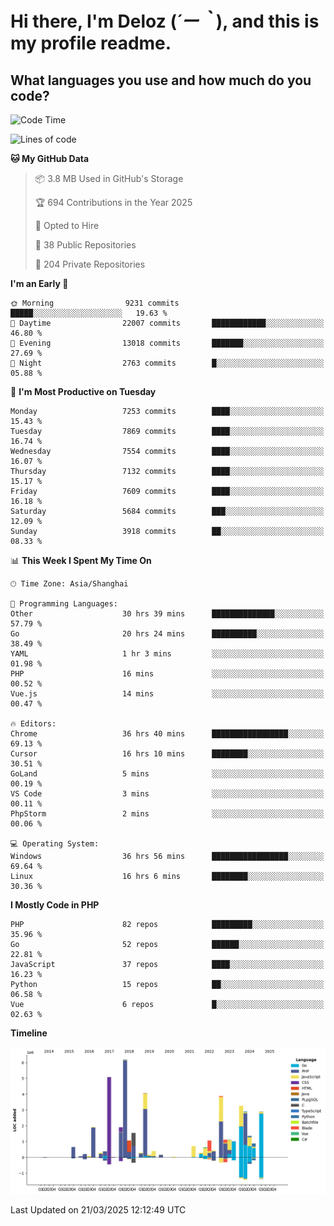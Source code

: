 # **Hi there, I'm Deloz (*´ー｀*), and this is my profile readme.**

## **What languages you use and how much do you code?**

<!--START_SECTION:waka-->
![Code Time](http://img.shields.io/badge/Code%20Time-5%2C956%20hrs%2055%20mins-blue)

![Lines of code](https://img.shields.io/badge/From%20Hello%20World%20I%27ve%20Written-45.9%20million%20lines%20of%20code-blue)

**🐱 My GitHub Data** 

> 📦 3.8 MB Used in GitHub's Storage 
 > 
> 🏆 694 Contributions in the Year 2025
 > 
> 💼 Opted to Hire
 > 
> 📜 38 Public Repositories 
 > 
> 🔑 204 Private Repositories 
 > 
**I'm an Early 🐤** 

```text
🌞 Morning                9231 commits        █████░░░░░░░░░░░░░░░░░░░░   19.63 % 
🌆 Daytime                22007 commits       ████████████░░░░░░░░░░░░░   46.80 % 
🌃 Evening                13018 commits       ███████░░░░░░░░░░░░░░░░░░   27.69 % 
🌙 Night                  2763 commits        █░░░░░░░░░░░░░░░░░░░░░░░░   05.88 % 
```
📅 **I'm Most Productive on Tuesday** 

```text
Monday                   7253 commits        ████░░░░░░░░░░░░░░░░░░░░░   15.43 % 
Tuesday                  7869 commits        ████░░░░░░░░░░░░░░░░░░░░░   16.74 % 
Wednesday                7554 commits        ████░░░░░░░░░░░░░░░░░░░░░   16.07 % 
Thursday                 7132 commits        ████░░░░░░░░░░░░░░░░░░░░░   15.17 % 
Friday                   7609 commits        ████░░░░░░░░░░░░░░░░░░░░░   16.18 % 
Saturday                 5684 commits        ███░░░░░░░░░░░░░░░░░░░░░░   12.09 % 
Sunday                   3918 commits        ██░░░░░░░░░░░░░░░░░░░░░░░   08.33 % 
```


📊 **This Week I Spent My Time On** 

```text
🕑︎ Time Zone: Asia/Shanghai

💬 Programming Languages: 
Other                    30 hrs 39 mins      ██████████████░░░░░░░░░░░   57.79 % 
Go                       20 hrs 24 mins      ██████████░░░░░░░░░░░░░░░   38.49 % 
YAML                     1 hr 3 mins         ░░░░░░░░░░░░░░░░░░░░░░░░░   01.98 % 
PHP                      16 mins             ░░░░░░░░░░░░░░░░░░░░░░░░░   00.52 % 
Vue.js                   14 mins             ░░░░░░░░░░░░░░░░░░░░░░░░░   00.47 % 

🔥 Editors: 
Chrome                   36 hrs 40 mins      █████████████████░░░░░░░░   69.13 % 
Cursor                   16 hrs 10 mins      ████████░░░░░░░░░░░░░░░░░   30.51 % 
GoLand                   5 mins              ░░░░░░░░░░░░░░░░░░░░░░░░░   00.19 % 
VS Code                  3 mins              ░░░░░░░░░░░░░░░░░░░░░░░░░   00.11 % 
PhpStorm                 2 mins              ░░░░░░░░░░░░░░░░░░░░░░░░░   00.06 % 

💻 Operating System: 
Windows                  36 hrs 56 mins      █████████████████░░░░░░░░   69.64 % 
Linux                    16 hrs 6 mins       ████████░░░░░░░░░░░░░░░░░   30.36 % 
```

**I Mostly Code in PHP** 

```text
PHP                      82 repos            █████████░░░░░░░░░░░░░░░░   35.96 % 
Go                       52 repos            ██████░░░░░░░░░░░░░░░░░░░   22.81 % 
JavaScript               37 repos            ████░░░░░░░░░░░░░░░░░░░░░   16.23 % 
Python                   15 repos            ██░░░░░░░░░░░░░░░░░░░░░░░   06.58 % 
Vue                      6 repos             █░░░░░░░░░░░░░░░░░░░░░░░░   02.63 % 
```



**Timeline**

![Lines of Code chart](https://raw.githubusercontent.com/deloz/deloz/main/assets/bar_graph.png)


 Last Updated on 21/03/2025 12:12:49 UTC
<!--END_SECTION:waka-->

